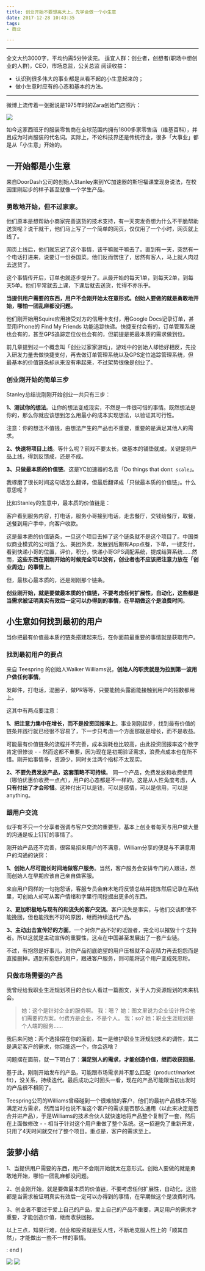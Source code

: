 ```yaml
---
title: 创业开始不要想高大上，先学会做一个小生意
date: 2017-12-28 10:43:35
tags:
- 商业

---
```


----
全文大约3000字，平均约需5分钟读完。
适宜人群：创业者，创想者(职场中想创业的人群)，CEO，市场总监，公关总监
阅读收益：
- 认识到很多伟大的事业都是从看不起的小生意起来的；
- 做小生意时应有的心态和基本的方法。
----

微博上流传着一张据说是1975年时的Zara创始门店照片：

![](http://ozlrrg17g.bkt.clouddn.com/zara.jpeg)

如今这家西班牙的服装零售商在全球范围内拥有1800多家零售店（维基百科），并且成为时尚服装的代名词。实际上，不论科技界还是传统行业，很多「大事业」都是从「小生意」开始的。

## 一开始都是小生意

来自DoorDash公司的创始人Stanley来到YC加速器的斯坦福课堂现身说法，在校园里刚起步的样子甚至就像一个学生产品。

### 勇敢地开始，但不过家家。

他们原本是想帮助小商家完善送货的技术支持，有一天突发奇想为什么不干脆帮助送货呢？说干就干，他们马上写了一个简单的网页，仅仅用了一个小时，网页就上线了。

网页上线后，他们就忘记了这个事情，该干嘛就干嘛去了。直到有一天，突然有一个电话打进来，说要订一份泰国菜。他们反而愣住了，居然有客人，马上就人肉过去送货了。

这个事情传开后，订单也就逐步提升了。从最开始的每天1单，到每天2单，到每天5单。他们平常就去上课，下课后就去送货，忙得不亦乐乎。

**当提供用户需要的东西，用户不会刚开始太在意形式。创始人要做的就是勇敢地开始，哪怕一团乱麻都没问题。**

他们刚开始用Squire应用接受对方的信用卡支付，用Google Docs记录订单，甚至用iPhone的 Find My Friends 功能追踪快递。快捷支付会有的，订单管理系统也会有的，甚至GPS追踪定位仪也会有的，但前提是把最本质的需求做到位。

<!--more-->

前几章提到过一个概念叫「创业过家家游戏」，游戏中的创始人却恰好相反，先投入研发力量去做快捷支付，再去做订单管理系统以及GPS定位追踪管理系统，但最基本的价值链条却从来没有串起来，不过架势很像是创业了。

### 创业刚开始的简单三步

Stanley总结说刚刚开始创业一共只有三步：

**1、测试你的想法**。让你的想法变成现实，不然是一件很可惜的事情。既然想法是你的，那么你就应该想到怎么用最小的成本实现想法，以验证其可行性。

注意：你的想法不值钱，由想法产生的产品也不重要，重要的是满足其他人的需求。

**2、快速将项目上线**。等什么呢？前戏不要太长，做基本的铺垫就成，关键是将产品上线，得到反馈成，还是不成。

**3、只做最本质的价值链**。这是YC加速器的名言「Do things that don`t scale`」。

我琢磨了很长时间这句话怎么翻译，但最后翻译成「只做最本质的价值链」。什么意思呢？

比如Stanley的生意中，最本质的价值链是：

客户看到服务内容，打电话，服务小哥接到电话，走去餐厅，交钱给餐厅，取餐，送餐到用户手中，向客户收款。

这是最本质的价值链条，一旦这个项目去掉了这个链条就不是这个项目了。中国类似商业模式的公司饿了么、美团外卖，发展到后期有App点餐，下单，一键支付，看到快递小哥的位置，评价，积分，快递小哥GPS调配系统，提成结算系统……然而，**这些东西在刚刚开始的时候完全可以没有，创业者也不应该把注意力放在「创业周边」的事情上**。

但，最核心最本质的，还是刚刚那个链条。

**创业刚开始，就是要做最本质的价值链，不要考虑任何扩展性，自动化，这些都是当需求被证明真实有效后一定可以办得到的事情，在早期做这个是浪费时间**。

## 小生意如何找到最初的用户

当你把最有价值最本质的链条搭建起来后，在你面前最重要的事情就是获取用户。

### 找到最初用户的要点

来自 Teespring 的创始人Walker Williams说，**创始人的职责就是为拉到第一波用户做任何事情**。

发邮件，打电话，混圈子，做PR等等，只要能抛头露面能接触到用户的招数都用上。

这其中有两点要注意：

**1、把注意力集中在增长，而不是投资回报率上**。事业刚刚起步，找到最有价值的链条并践行就已经很不容易了，下一步只考虑一个方面那就是增长，而不是收益。

可能最有价值链条的流程并不完善，成本消耗也比较高，由此投资回报率这个数字肯定很惨淡 - - 然而这都不重要，因为现在是初期验证需求，浪费点成本也在所不惜。刚开始事情多，资源少，同时关注两个指标不太现实。

**2、不要免费发放产品，这套策略不可持续**。
同一个产品，免费发放和收费使用（哪怕优惠价收费一点点），用户的心态都是不一样的。这是从人性角度考虑，**人只有付出了才会珍惜**。这种付出可以是钱，可以是感情，可以是信用，可以是anything。

### 跟用户交流

似乎有不只一个分享者强调与客户交流的重要型，基本上创业者每天与用户做大量的沟通是板上钉钉的事情了。

刚开始产品还不完善，很容易招来用户的不满意，William分享的便是与不满意用户的沟通的诀窍：

**1、创始人尽可能长时间地做客户服务**。当然，客户服务会安排专门的人跟进，然而创始人在早期应该自己亲自做客服。

来自用户同样的一句抱怨话，客服专员会麻木地将反馈总结并提炼然后记录在系统里，可创始人却可从客户情绪和字里行间挖掘出更多的东西。

**2、更加积极地与现有的和流失的客户交流**。客户流失是事实，与他们交谈即使不能挽回，但也能找到不好的原因，继而持续迭代产品。

**3、主动出击宣传好的方面**。一个对你产品不好的诋毁者，完全可以摧毁十个支持者。所以这就是主动宣传的重要性，这点在中国甚至发展出了一套产业链。

不过，有抱怨是好事儿，对你产品彻底绝望的用户压根就不会花精力再去抱怨而是直接删掉。遇到有抱怨的用户，跟进客户服务，则可能将这个用户变成死忠粉。

### 只做市场需要的产品

我曾经给我职业生涯规划项目的合伙人看过一篇图文，关于人力资源规划的未来机会。

> 她：这个是针对企业的服务啊。
> 我：嗯？
> 她：图文里说为企业设计符合他们需要的方案。付费方是企业，不是个人。
> 我：so?
> 她：职业生涯规划是个人端的服务……

我后来问她：两个选择摆在你的面前，其一是维护职业生涯规划技术的调性，其二是满足客户的需求，你只能选一个，你会选啥？

问题摆在面前，就一下明白了：**满足别人的需求，才能创造价值，继而收获回报**。

基于此，刚刚开始发布的产品，可能跟市场需求并不那么匹配（product/market fit），没关系，持续迭代。最后成功之时回头一看，现在的产品可能跟当初出发时的产品很不相同了。

Teespring公司的Williams曾经碰到一个很难搞的客户，他们的最初产品根本不能满足对方需求，然而当时也说不准这个客户的需求是否那么通用（以此来决定是否合并进产品），于是Williams的技术合伙人就快速地将产品整个复制了一套，然后在上面做修改 - - 相当于针对这个用户重做了整个系统。这一招避免了重新开发，只用了4天时间就交付了整个项目。重点是，客户的需求至上。

## 菠萝小结

1、当提供用户需要的东西，用户不会刚开始就太在意形式。创始人要做的就是勇敢地开始，哪怕一团乱麻都没问题。

2、创业刚开始，就是要做最本质的价值链，不要考虑任何扩展性，自动化，这些都是当需求被证明真实有效后一定可以办得到的事情，在早期做这个是浪费时间。

3、创业者不要过于爱上自己的产品，爱上自己的产品不重要，满足用户的需求才重要，才能创造价值，继而收获回报。

以上三点，知易行难，创业和投资就是反人性，不断地克服人性上的「顺其自然」，才能做出一些不一样的事情。

: end )

![](http://ozlrrg17g.bkt.clouddn.com/%E5%95%86%E5%8A%A1%E6%89%8B%E6%9C%BA%E8%B5%9E%E8%B5%8F%E7%A0%81.jpeg)
![](http://ozlrrg17g.bkt.clouddn.com/%E8%8F%A0%E8%90%9D%E5%8A%A0%E9%80%9F%E5%99%A8%E7%AD%BE%E5%90%8D.png)





